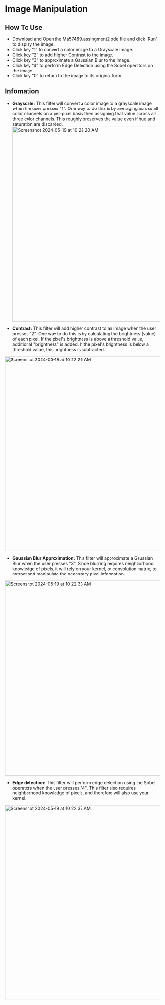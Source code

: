 
# Image Manipulation


## How To Use
  - Download and Open the Ma57489_assingment2.pde file and click 'Run' to display the image.
  - Click key “1” to convert a color image to a Grayscale image.
  - Click key “2” to add Higher Contrast to the image.
  - Click key “3” to approximate a Gaussian Blur to the image.
  - Click key “4” to perform Edge Detection using the Sobel operators on the image.
  - Click key “0” to return to the image to its original form.

## Infomation 
  - **Grayscale:** This filter will convert a color image to a grayscale image when the user presses "1". One way to do this is by averaging across all color channels     on a per-pixel basis then assigning that value across all three color channels. This roughly preserves the value even if hue and saturation are discarded.
    <img width="632" alt="Screenshot 2024-05-19 at 10 22 20 AM" src="https://github.com/Magret7/Processing-Projects/assets/40001619/56f25f95-dbec-45e6-9758-5cdbbd0985a8">


  - **Contrast:** This filter will add higher contrast to an image when the user presses "2". One way to do this is by calculating the brightness (value) of each pixel.   If the pixel's brightness is above a threshold value, additional "brightness" is added. If the pixel's brightness is below a threshold value, this brightness is         subtracted.
  <img width="632" alt="Screenshot 2024-05-19 at 10 22 26 AM" src="https://github.com/Magret7/Processing-Projects/assets/40001619/4aa2e654-e774-4fb6-9ab2-65cc69c443da">


  - **Gaussian Blur Approximation:** This filter will approximate a Gaussian Blur when the user presses "3". Since blurring requires neighborhood knowledge of pixels,     it will rely on your kernel, or convolution matrix, to extract and manipulate the necessary pixel information. 
  <img width="632" alt="Screenshot 2024-05-19 at 10 22 33 AM" src="https://github.com/Magret7/Processing-Projects/assets/40001619/4118c51f-2882-4ec5-98fd-ad1fcf7bd6d0">
  

  - **Edge detection:** This filter will perform edge detection using the Sobel operators when the user presses "4". This filter also requires neighborhood knowledge of   pixels, and therefore will also use your kernel.
  <img width="632" alt="Screenshot 2024-05-19 at 10 22 37 AM" src="https://github.com/Magret7/Processing-Projects/assets/40001619/4c472d9e-25b9-4893-be40-d61ffe35e531">
